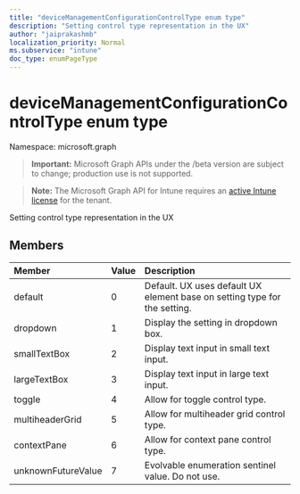 ```yaml
---
title: "deviceManagementConfigurationControlType enum type"
description: "Setting control type representation in the UX"
author: "jaiprakashmb"
localization_priority: Normal
ms.subservice: "intune"
doc_type: enumPageType
---
```


# deviceManagementConfigurationControlType enum type

Namespace: microsoft.graph

> **Important:** Microsoft Graph APIs under the /beta version are subject to change; production use is not supported.

> **Note:** The Microsoft Graph API for Intune requires an [active Intune license](https://go.microsoft.com/fwlink/?linkid=839381) for the tenant.

Setting control type representation in the UX

## Members
|Member|Value|Description|
|:---|:---|:---|
|default|0|Default. UX uses default UX element base on setting type for the setting.|
|dropdown|1|Display the setting in dropdown box.|
|smallTextBox|2|Display text input in small text input.|
|largeTextBox|3|Display text input in large text input.|
|toggle|4|Allow for toggle control type.|
|multiheaderGrid|5|Allow for multiheader grid control type.|
|contextPane|6|Allow for context pane control type.|
|unknownFutureValue|7|Evolvable enumeration sentinel value. Do not use.|
